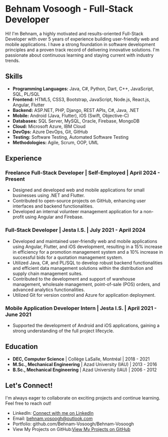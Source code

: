 # Behnam Vosoogh - Full-Stack Developer 


Hi! I'm Behnam, a highly motivated and results-oriented Full-Stack Developer with over 5 years of experience building user-friendly web and mobile applications. I have a strong foundation in software development principles and a proven track record of delivering innovative solutions. I'm passionate about continuous learning and staying current with industry trends.

## Skills

*   **Programming Languages:** Java, C#, Python, Dart, C++, JavaScript, SQL, PL/SQL
*   **Frontend:** HTML5, CSS3, Bootstrap, JavaScript, Node.js, React.js, Angular, Flutter
*   **Backend:** ASP.NET, PHP, Django, REST APIs, C#, Java, .NET
*   **Mobile:** Android (Java, Flutter), iOS (Swift, Objective-C)
*   **Databases:** SQL Server, MySQL, Oracle, Firebase, MongoDB
*   **Cloud:** Microsoft Azure, IBM Cloud
*   **DevOps:** Azure DevOps, Git, GitHub
*   **Testing:** Software Testing, Automated Software Testing
*   **Methodologies:** Agile, Scrum, OOP, UML

## Experience

### Freelance Full-Stack Developer | Self-Employed | April 2024 - Present

*   Designed and developed web and mobile applications for small businesses using .NET and Flutter.
*   Contributed to open-source projects on GitHub, enhancing user interfaces and backend functionalities.
*   Developed an internal volunteer management application for a non-profit using Angular and Firebase.

### Full-Stack Developer | Jesta I.S. | July 2021 - April 2024

*   Developed and maintained user-friendly web and mobile applications using Angular, Flutter, and iOS development, resulting in a 15% increase in efficiency for a promotion management system and a 10% increase in successful bids for a quotation management system.
*   Utilized Java, C#, and PL/SQL to develop robust backend functionalities and efficient data management solutions within the distribution and supply chain management suites.
*   Contributed to the development and support of warehouse management, wholesale management, point-of-sale (POS) orders, and advanced analytics functionalities.
*   Utilized Git for version control and Azure for application deployment.

### Mobile Application Developer Intern | Jesta I.S. | April 2021 - June 2021

*   Supported the development of Android and iOS applications, gaining a strong understanding of the full project lifecycle.

## Education

*   **DEC, Computer Science** | Collège LaSalle, Montréal | 2018 - 2021
*   **M.Sc., Mechanical Engineering** | Azad University (IAU) | 2013 - 2016
*   **B.Sc., Mechanical Engineering** | Azad University (IAU) | 2006 - 2012

## Let's Connect!

I'm always eager to collaborate on exciting projects and continue learning. Feel free to reach out!

*   LinkedIn: <a href="https://www.linkedin.com/in/behnam-vosoogh/">Connect with me on LinkedIn</a>
*   Email: behnam.vosoogh@outlook.com
*   Portfolio: github.com/Behnam-Vosoogh/Behnam-Vosoogh
*   View My Projects on GitHub:<a href="https://github.com/Behnam-Vosoogh?tab=repositories">View My Projects on GitHub</a>
